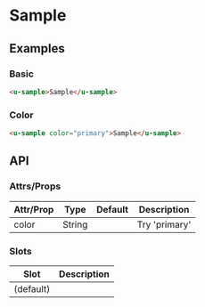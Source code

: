 # Sample

## Examples
### Basic

``` html
<u-sample>Sample</u-sample>
```

### Color

``` html
<u-sample color="primary">Sample</u-sample>
```

## API
### Attrs/Props

| Attr/Prop | Type | Default | Description |
| --------- | ---- | ------- | ----------- |
| color | String | | Try 'primary' |

### Slots

| Slot | Description |
| ---- | ----------- |
| (default) | |
